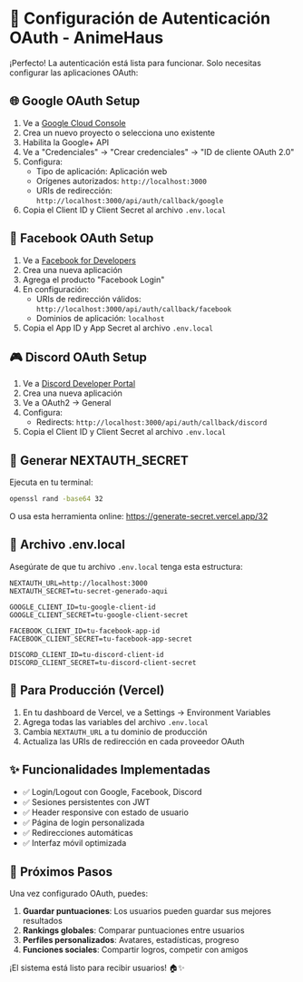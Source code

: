 # 🔐 Configuración de Autenticación OAuth - AnimeHaus

¡Perfecto! La autenticación está lista para funcionar. Solo necesitas configurar las aplicaciones OAuth:

## 🌐 Google OAuth Setup

1. Ve a [Google Cloud Console](https://console.cloud.google.com/)
2. Crea un nuevo proyecto o selecciona uno existente
3. Habilita la Google+ API
4. Ve a "Credenciales" → "Crear credenciales" → "ID de cliente OAuth 2.0"
5. Configura:
   - Tipo de aplicación: Aplicación web
   - Orígenes autorizados: `http://localhost:3000`
   - URIs de redirección: `http://localhost:3000/api/auth/callback/google`
6. Copia el Client ID y Client Secret al archivo `.env.local`

## 📘 Facebook OAuth Setup

1. Ve a [Facebook for Developers](https://developers.facebook.com/)
2. Crea una nueva aplicación
3. Agrega el producto "Facebook Login"
4. En configuración:
   - URIs de redirección válidos: `http://localhost:3000/api/auth/callback/facebook`
   - Dominios de aplicación: `localhost`
5. Copia el App ID y App Secret al archivo `.env.local`

## 🎮 Discord OAuth Setup

1. Ve a [Discord Developer Portal](https://discord.com/developers/applications)
2. Crea una nueva aplicación
3. Ve a OAuth2 → General
4. Configura:
   - Redirects: `http://localhost:3000/api/auth/callback/discord`
5. Copia el Client ID y Client Secret al archivo `.env.local`

## 🔑 Generar NEXTAUTH_SECRET

Ejecuta en tu terminal:
```bash
openssl rand -base64 32
```

O usa esta herramienta online: https://generate-secret.vercel.app/32

## 📝 Archivo .env.local

Asegúrate de que tu archivo `.env.local` tenga esta estructura:

```env
NEXTAUTH_URL=http://localhost:3000
NEXTAUTH_SECRET=tu-secret-generado-aqui

GOOGLE_CLIENT_ID=tu-google-client-id
GOOGLE_CLIENT_SECRET=tu-google-client-secret

FACEBOOK_CLIENT_ID=tu-facebook-app-id
FACEBOOK_CLIENT_SECRET=tu-facebook-app-secret

DISCORD_CLIENT_ID=tu-discord-client-id
DISCORD_CLIENT_SECRET=tu-discord-client-secret
```

## 🚀 Para Producción (Vercel)

1. En tu dashboard de Vercel, ve a Settings → Environment Variables
2. Agrega todas las variables del archivo `.env.local`
3. Cambia `NEXTAUTH_URL` a tu dominio de producción
4. Actualiza las URIs de redirección en cada proveedor OAuth

## ✨ Funcionalidades Implementadas

- ✅ Login/Logout con Google, Facebook, Discord
- ✅ Sesiones persistentes con JWT
- ✅ Header responsive con estado de usuario
- ✅ Página de login personalizada
- ✅ Redirecciones automáticas
- ✅ Interfaz móvil optimizada

## 🎯 Próximos Pasos

Una vez configurado OAuth, puedes:

1. **Guardar puntuaciones**: Los usuarios pueden guardar sus mejores resultados
2. **Rankings globales**: Comparar puntuaciones entre usuarios
3. **Perfiles personalizados**: Avatares, estadísticas, progreso
4. **Funciones sociales**: Compartir logros, competir con amigos

¡El sistema está listo para recibir usuarios! 🏠✨
